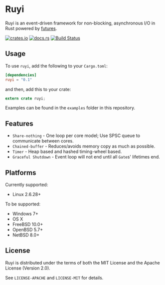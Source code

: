 # Ruyi

Ruyi is an event-driven framework for non-blocking, asynchronous I/O in Rust powered by [futures](https://github.com/alexcrichton/futures-rs).

[![crates.io](https://img.shields.io/crates/v/ruyi.svg)](https://crates.io/crates/ruyi)
[![docs.rs](https://docs.rs/ruyi/badge.svg)](https://docs.rs/ruyi)
[![Build Status](https://travis-ci.org/agemocui/ruyi.svg?branch=master)](https://travis-ci.org/agemocui/ruyi)

## Usage

To use `ruyi`, add the following to your `Cargo.toml`:

```toml
[dependencies]
ruyi = "0.1"
```

and then, add this to your crate:

```rust
extern crate ruyi;
```

Examples can be found in the `examples` folder in this repository.

## Features

* `Share-nothing` - One loop per core model; Use SPSC queue to communicate between cores.
* `Chained-buffer` - Reduces/avoids memory copy as much as possible.
* `Timer` - Heap based and hashed timing-wheel based.
* `Graceful Shutdown` - Event loop will not end until all `Gate`s' lifetimes end.

## Platforms

Currently supported:

* Linux 2.6.28+

To be supported:

* Windows 7+
* OS X
* FreeBSD 10.0+
* OpenBSD 5.7+
* NetBSD 8.0+

## License

Ruyi is distributed under the terms of both the MIT License and the Apache License (Version 2.0).

See `LICENSE-APACHE` and `LICENSE-MIT` for details.